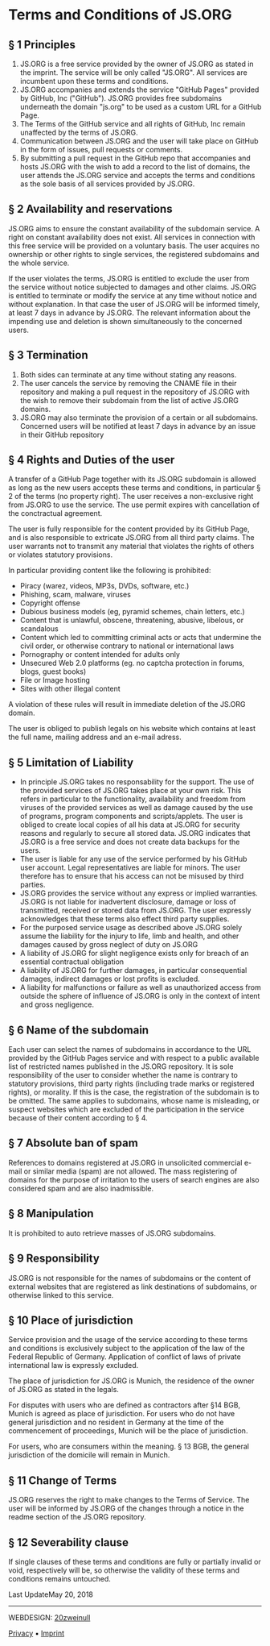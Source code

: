 [](https://js.org/)

Terms and Conditions of **JS.ORG**
==================================

§ 1 Principles
--------------

1. JS.ORG is a free service provided by the owner of JS.ORG as stated in the imprint. The service will be only called "JS.ORG". All services are incumbent upon these terms and conditions.
2. JS.ORG accompanies and extends the service "GitHub Pages" provided by GitHub, Inc ("GitHub"). JS.ORG provides free subdomains underneath the domain "js.org" to be used as a custom URL for a GitHub Page.
3. The Terms of the GitHub service and all rights of GitHub, Inc remain unaffected by the terms of JS.ORG.
4. Communication between JS.ORG and the user will take place on GitHub in the form of issues, pull requests or comments.
5. By submitting a pull request in the GitHub repo that accompanies and hosts JS.ORG with the wish to add a record to the list of domains, the user attends the JS.ORG service and accepts the terms and conditions as the sole basis of all services provided by JS.ORG.

§ 2 Availability and reservations
---------------------------------

JS.ORG aims to ensure the constant availability of the subdomain service. A right on constant availability does not exist. All services in connection with this free service will be provided on a voluntary basis. The user acquires no ownership or other rights to single services, the registered subdomains and the whole service.

If the user violates the terms, JS.ORG is entitled to exclude the user from the service without notice subjected to damages and other claims. JS.ORG is entitled to terminate or modify the service at any time without notice and without explanation. In that case the user of JS.ORG will be informed timely, at least 7 days in advance by JS.ORG. The relevant information about the impending use and deletion is shown simultaneously to the concerned users.

§ 3 Termination
---------------

1. Both sides can terminate at any time without stating any reasons.
2. The user cancels the service by removing the CNAME file in their repository and making a pull request in the repository of JS.ORG with the wish to remove their subdomain from the list of active JS.ORG domains.
3. JS.ORG may also terminate the provision of a certain or all subdomains. Concerned users will be notified at least 7 days in advance by an issue in their GitHub repository

§ 4 Rights and Duties of the user
---------------------------------

A transfer of a GitHub Page together with its JS.ORG subdomain is allowed as long as the new users accepts these terms and conditions, in particular § 2 of the terms (no property right). The user receives a non-exclusive right from JS.ORG to use the service. The use permit expires with cancellation of the conctractual agreement.

The user is fully responsible for the content provided by its GitHub Page, and is also responsible to extricate JS.ORG from all third party claims. The user warrants not to transmit any material that violates the rights of others or violates statutory provisions.

In particular providing content like the following is prohibited:

* Piracy (warez, videos, MP3s, DVDs, software, etc.)
* Phishing, scam, malware, viruses
* Copyright offense
* Dubious business models (eg, pyramid schemes, chain letters, etc.)
* Content that is unlawful, obscene, threatening, abusive, libelous, or scandalous
* Content which led to committing criminal acts or acts that undermine the civil order, or otherwise contrary to national or international laws
* Pornography or content intended for adults only
* Unsecured Web 2.0 platforms (eg. no captcha protection in forums, blogs, guest books)
* File or Image hosting
* Sites with other illegal content

A violation of these rules will result in immediate deletion of the JS.ORG domain.

The user is obliged to publish legals on his website which contains at least the full name, mailing address and an e-mail adress.

§ 5 Limitation of Liability
---------------------------

* In principle JS.ORG takes no responsability for the support. The use of the provided services of JS.ORG takes place at your own risk. This refers in particular to the functionality, availability and freedom from viruses of the provided services as well as damage caused by the use of programs, program components and scripts/applets. The user is obliged to create local copies of all his data at JS.ORG for security reasons and regularly to secure all stored data. JS.ORG indicates that JS.ORG is a free service and does not create data backups for the users.
* The user is liable for any use of the service performed by his GitHub user account. Legal representatives are liable for minors. The user therefore has to ensure that his access can not be misused by third parties.
* JS.ORG provides the service without any express or implied warranties. JS.ORG is not liable for inadvertent disclosure, damage or loss of transmitted, received or stored data from JS.ORG. The user expressly acknowledges that these terms also effect third party supplies.
* For the purposed service usage as described above JS.ORG solely assume the liability for the injury to life, limb and health, and other damages caused by gross neglect of duty on JS.ORG
* A liability of JS.ORG for slight negligence exists only for breach of an essential contractual obligation
* A liability of JS.ORG for further damages, in particular consequential damages, indirect damages or lost profits is excluded.
* A liability for malfunctions or failure as well as unauthorized access from outside the sphere of influence of JS.ORG is only in the context of intent and gross negligence.

§ 6 Name of the subdomain
-------------------------

Each user can select the names of subdomains in accordance to the URL provided by the GitHub Pages service and with respect to a public available list of restricted names published in the JS.ORG repository. It is sole responsibility of the user to consider whether the name is contrary to statutory provisions, third party rights (including trade marks or registered rights), or morality. If this is the case, the registration of the subdomain is to be omitted. The same applies to subdomains, whose name is misleading, or suspect websites which are excluded of the participation in the service because of their content according to § 4.

§ 7 Absolute ban of spam
------------------------

References to domains registered at JS.ORG in unsolicited commercial e-mail or similar media (spam) are not allowed. The mass registering of domains for the purpose of irritation to the users of search engines are also considered spam and are also inadmissible.

§ 8 Manipulation
----------------

It is prohibited to auto retrieve masses of JS.ORG subdomains.

§ 9 Responsibility
------------------

JS.ORG is not responsible for the names of subdomains or the content of external websites that are registered as link destinations of subdomains, or otherwise linked to this service.

§ 10 Place of jurisdiction
--------------------------

Service provision and the usage of the service according to these terms and conditions is exclusively subject to the application of the law of the Federal Republic of Germany. Application of conflict of laws of private international law is expressly excluded.

The place of jurisdiction for JS.ORG is Munich, the residence of the owner of JS.ORG as stated in the legals.

For disputes with users who are defined as contractors after §14 BGB, Munich is agreed as place of jurisdiction. For users who do not have general jurisdiction and no resident in Germany at the time of the commencement of proceedings, Munich will be the place of jurisdiction.

For users, who are consumers within the meaning. § 13 BGB, the general jurisdiction of the domicile will remain in Munich.

§ 11 Change of Terms
--------------------

JS.ORG reserves the right to make changes to the Terms of Service. The user will be informed by JS.ORG of the changes through a notice in the readme section of the JS.ORG repository.

§ 12 Severability clause
------------------------

If single clauses of these terms and conditions are fully or partially invalid or void, respectively will be, so otherwise the validity of these terms and conditions remains untouched.

Last UpdateMay 20, 2018

[](https://js.org/)

* * *

WEBDESIGN: [20zweinull](https://www.20zweinull.de/ "Werbeagentur Ansbach Webdesign")

[Privacy](https://js.org/privacy.html "Privacy") ▪ [Imprint](https://js.org/imprint.html "Imprint")
